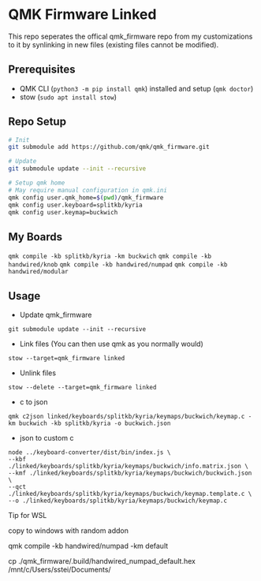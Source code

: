 # QMK Firmware Linked

This repo seperates the offical qmk_firmware repo from my customizations to it by synlinking in new files (existing files cannot be modified).

## Prerequisites

- QMK CLI (`python3 -m pip install qmk`) installed and setup (`qmk doctor`)
- stow (`sudo apt install stow`)

## Repo Setup

```bash
# Init
git submodule add https://github.com/qmk/qmk_firmware.git

# Update
git submodule update --init --recursive

# Setup qmk home
# May require manual configuration in qmk.ini
qmk config user.qmk_home=$(pwd)/qmk_firmware
qmk config user.keyboard=splitkb/kyria
qmk config user.keymap=buckwich
```

## My Boards

`qmk compile -kb splitkb/kyria -km buckwich`
`qmk compile -kb handwired/knob`
`qmk compile -kb handwired/numpad`
`qmk compile -kb handwired/modular`

## Usage

- Update qmk_firmware

```
git submodule update --init --recursive
```

- Link files (You can then use qmk as you normally would)

```
stow --target=qmk_firmware linked
```

- Unlink files

```
stow --delete --target=qmk_firmware linked
```

- c to json

```
qmk c2json linked/keyboards/splitkb/kyria/keymaps/buckwich/keymap.c -km buckwich -kb splitkb/kyria -o buckwich.json
```

- json to custom c

```
node ../keyboard-converter/dist/bin/index.js \
--kbf ./linked/keyboards/splitkb/kyria/keymaps/buckwich/info.matrix.json \
--kmf ./linked/keyboards/splitkb/kyria/keymaps/buckwich/buckwich.json \
--qct ./linked/keyboards/splitkb/kyria/keymaps/buckwich/keymap.template.c \
--o ./linked/keyboards/splitkb/kyria/keymaps/buckwich/keymap.c
```

Tip for WSL

copy to windows with random addon

qmk compile -kb handwired/numpad -km default

cp ./qmk_firmware/.build/handwired_numpad_default.hex /mnt/c/Users/sstei/Documents/
